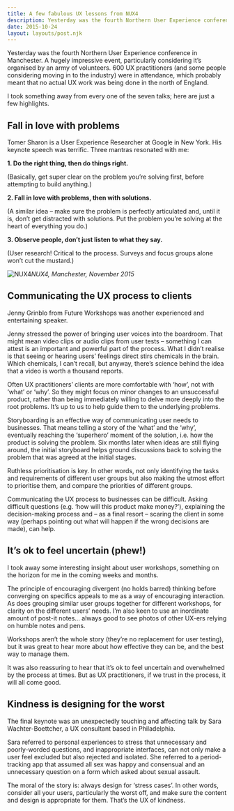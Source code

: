 ```yaml
---
title: A few fabulous UX lessons from NUX4
description: Yesterday was the fourth Northern User Experience conference in Manchester...
date: 2015-10-24
layout: layouts/post.njk
---
```


Yesterday was the fourth Northern User Experience conference in Manchester. A hugely impressive event, particularly considering it’s organised by an army of volunteers. 600 UX practitioners (and some people considering moving in to the industry) were in attendance, which probably meant that no actual UX work was being done in the north of England.

I took something away from every one of the seven talks; here are just a few highlights.

## Fall in love with problems

Tomer Sharon is a User Experience Researcher at Google in New York. His keynote speech was terrific. Three mantras resonated with me:

**1\. Do the right thing, then do things right.**

(Basically, get super clear on the problem you’re solving first, before attempting to build anything.)

**2\. Fall in love with problems, then with solutions.**

(A similar idea – make sure the problem is perfectly articulated and, until it is, don’t get distracted with solutions. Put the problem you’re solving at the heart of everything you do.)

**3\. Observe people, don’t just listen to what they say.**

(User research! Critical to the process. Surveys and focus groups alone won’t cut the mustard.)

![NUX4](/personal-site-11ty/img/NUX4-2015.jpg "NUX4")<em>NUX4, Manchester, November 2015</em>

## Communicating the UX process to clients 

Jenny Grinblo from Future Workshops was another experienced and entertaining speaker.

Jenny stressed the power of bringing user voices into the boardroom. That might mean video clips or audio clips from user tests – something I can attest is an important and powerful part of the process. What I didn’t realise is that seeing or hearing users’ feelings direct stirs chemicals in the brain. Which chemicals, I can’t recall, but anyway, there’s science behind the idea that a video is worth a thousand reports.

Often UX practitioners’ clients are more comfortable with ‘how’, not with ‘what’ or ‘why’. So they might focus on minor changes to an unsuccessful product, rather than being immediately willing to delve more deeply into the root problems. It’s up to us to help guide them to the underlying problems.

Storyboarding is an effective way of communicating user needs to businesses. That means telling a story of the ‘what’ and the ‘why’, eventually reaching the ‘superhero’ moment of the solution, i.e. how the product is solving the problem. Six months later when ideas are still flying around, the initial storyboard helps ground discussions back to solving the problem that was agreed at the initial stages.

Ruthless prioritisation is key. In other words, not only identifying the tasks and requirements of different user groups but also making the utmost effort to prioritise them, and compare the priorities of different groups.

Communicating the UX process to businesses can be difficult. Asking difficult questions (e.g. ‘how will this product make money?’), explaining the decision-making process and – as a final resort – scaring the client in some way (perhaps pointing out what will happen if the wrong decisions are made), can help.

## It’s ok to feel uncertain (phew!)

I took away some interesting insight about user workshops, something on the horizon for me in the coming weeks and months.

The principle of encouraging divergent (no holds barred) thinking before converging on specifics appeals to me as a way of encouraging interaction. As does grouping similar user groups together for different workshops, for clarity on the different users’ needs. I’m also keen to use an inordinate amount of post-it notes… always good to see photos of other UX-ers relying on humble notes and pens.

Workshops aren’t the whole story (they’re no replacement for user testing), but it was great to hear more about how effective they can be, and the best way to manage them.

It was also reassuring to hear that it’s ok to feel uncertain and overwhelmed by the process at times. But as UX practitioners, if we trust in the process, it will all come good.

## Kindness is designing for the worst

The final keynote was an unexpectedly touching and affecting talk by Sara Wachter-Boettcher, a UX consultant based in Philadelphia.

Sara referred to personal experiences to stress that unnecessary and poorly-worded questions, and inappropriate interfaces, can not only make a user feel excluded but also rejected and isolated. She referred to a period-tracking app that assumed all sex was happy and consensual and an unnecessary question on a form which asked about sexual assault.

The moral of the story is: always design for ‘stress cases’. In other words, consider all your users, particularly the worst off, and make sure the content and design is appropriate for them. That’s the UX of kindness.
